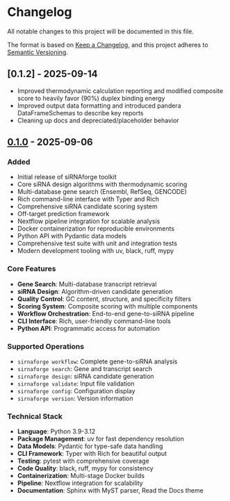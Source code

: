 # Changelog

All notable changes to this project will be documented in this file.

The format is based on [Keep a Changelog](https://keepachangelog.com/en/1.0.0/),
and this project adheres to [Semantic Versioning](https://semver.org/spec/v2.0.0.html).

## [0.1.2] - 2025-09-14
- Improved thermodynamic calculation reporting and modified composite score to heavily favor (90%) duplex binding energy
- Improved output data formatting and introduced pandera DataFrameSchemas to describe key reports
- Cleaning up docs and depreciated/placeholder behavior

## [0.1.0] - 2025-09-06

### Added
- Initial release of siRNAforge toolkit
- Core siRNA design algorithms with thermodynamic scoring
- Multi-database gene search (Ensembl, RefSeq, GENCODE)
- Rich command-line interface with Typer and Rich
- Comprehensive siRNA candidate scoring system
- Off-target prediction framework
- Nextflow pipeline integration for scalable analysis
- Docker containerization for reproducible environments
- Python API with Pydantic data models
- Comprehensive test suite with unit and integration tests
- Modern development tooling with uv, black, ruff, mypy

### Core Features
- **Gene Search**: Multi-database transcript retrieval
- **siRNA Design**: Algorithm-driven candidate generation
- **Quality Control**: GC content, structure, and specificity filters
- **Scoring System**: Composite scoring with multiple components
- **Workflow Orchestration**: End-to-end gene-to-siRNA pipeline
- **CLI Interface**: Rich, user-friendly command-line tools
- **Python API**: Programmatic access for automation

### Supported Operations
- `sirnaforge workflow`: Complete gene-to-siRNA analysis
- `sirnaforge search`: Gene and transcript search
- `sirnaforge design`: siRNA candidate generation
- `sirnaforge validate`: Input file validation
- `sirnaforge config`: Configuration display
- `sirnaforge version`: Version information

### Technical Stack
- **Language**: Python 3.9-3.12
- **Package Management**: uv for fast dependency resolution
- **Data Models**: Pydantic for type-safe data handling
- **CLI Framework**: Typer with Rich for beautiful output
- **Testing**: pytest with comprehensive coverage
- **Code Quality**: black, ruff, mypy for consistency
- **Containerization**: Multi-stage Docker builds
- **Pipeline**: Nextflow integration for scalability
- **Documentation**: Sphinx with MyST parser, Read the Docs theme

[Unreleased]: https://github.com/austin-s-h/sirnaforge/compare/v0.1.0...HEAD
[0.1.0]: https://github.com/austin-s-h/sirnaforge/releases/tag/v0.1.0
